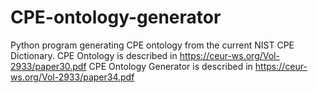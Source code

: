 # CPE-ontology-generator
Python program generating CPE ontology from the current NIST CPE Dictionary.
CPE Ontology is described in https://ceur-ws.org/Vol-2933/paper30.pdf
CPE Ontology Generator is described in https://ceur-ws.org/Vol-2933/paper34.pdf
